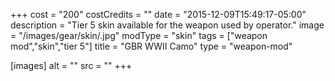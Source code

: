 +++
cost = "200"
costCredits = ""
date = "2015-12-09T15:49:17-05:00"
description = "Tier 5 skin available for the weapon used by operator."
image = "/images/gear/skin/.jpg"
modType = "skin"
tags = ["weapon mod","skin","tier 5"]
title = "GBR WWII Camo"
type = "weapon-mod"

[images]
  alt = ""
  src = ""
+++
